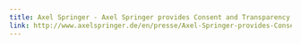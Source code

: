 ```yaml
---
title: Axel Springer - Axel Springer provides Consent and Transparency Software for the launch of GDPR under a free open source license
link: http://www.axelspringer.de/en/presse/Axel-Springer-provides-Consent-and-Transparency-Software-for-the-launch-of-GDPR-under-a-free-open-source-license_31789078.html
---
```


